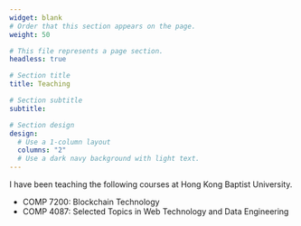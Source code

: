 ```yaml
---
widget: blank
# Order that this section appears on the page.
weight: 50

# This file represents a page section.
headless: true

# Section title
title: Teaching

# Section subtitle
subtitle:

# Section design
design:
  # Use a 1-column layout
  columns: "2"
  # Use a dark navy background with light text.
---
```



I have been teaching the following courses at Hong Kong Baptist University.
- COMP 7200: Blockchain Technology
- COMP 4087: Selected Topics in Web Technology and Data Engineering

